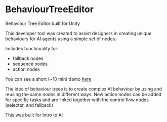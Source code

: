 # BehaviourTreeEditor
Behaviour Tree Editor built for Unity

This developer tool was created to assist designers in creating unique behaviours for AI agents using a simple set of nodes.

Includes functionality for:
- fallback nodes
- sequence nodes
- action nodes

You can see a short (~10 min) demo [here](https://youtu.be/PKJ8B0WJEuM)

The idea of behaviour trees is to create complex AI behaviour by using and reusing the same nodes in different ways. New action nodes can be added for specific tasks and are linked together with the control flow nodes (selector, and fallback)


This was built for Intro to AI

